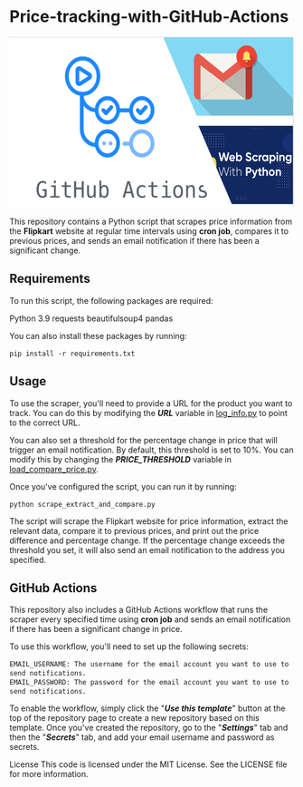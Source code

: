 # Price-tracking-with-GitHub-Actions

<img src="project_idea.PNG" width="600" height="300">

This repository contains a Python script that scrapes price information from the **Flipkart** website at regular time intervals using **cron job**, compares it to previous prices, and sends an email notification if there has been a significant change.

## Requirements
To run this script, the following packages are required:

Python 3.9
requests
beautifulsoup4
pandas

You can also install these packages by running:

````
pip install -r requirements.txt
````

## Usage
To use the scraper, you'll need to provide a URL for the product you want to track. You can do this by modifying the ***URL*** variable in [log_info.py](https://github.com/Pramod07Ch/price-tracker/blob/main/log_info.py) to point to the correct URL.

You can also set a threshold for the percentage change in price that will trigger an email notification. By default, this threshold is set to 10%. You can modify this by changing the ***PRICE_THRESHOLD*** variable in [load_compare_price.py](https://github.com/Pramod07Ch/price-tracker/blob/main/log_compare_price.py).

Once you've configured the script, you can run it by running:
```
python scrape_extract_and_compare.py
```

The script will scrape the Flipkart website for price information, extract the relevant data, compare it to previous prices, and print out the price difference and percentage change. If the percentage change exceeds the threshold you set, it will also send an email notification to the address you specified.

## GitHub Actions
This repository also includes a GitHub Actions workflow that runs the scraper every specified time using **cron job** and sends an email notification if there has been a significant change in price. 

To use this workflow, you'll need to set up the following secrets:

```
EMAIL_USERNAME: The username for the email account you want to use to send notifications.
EMAIL_PASSWORD: The password for the email account you want to use to send notifications.
```

To enable the workflow, simply click the "***Use this template***" button at the top of the repository page to create a new repository based on this template. Once you've created the repository, go to the "***Settings***" tab and then the "***Secrets***" tab, and add your email username and password as secrets.

License
This code is licensed under the MIT License. See the LICENSE file for more information.
